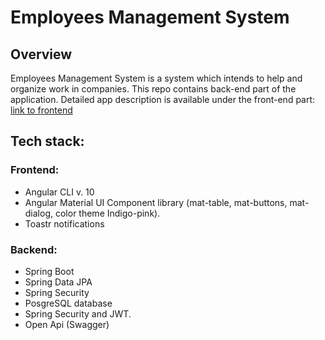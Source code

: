 # Employees Management System

## Overview
Employees Management System is a system which intends to help and organize work in companies. This repo contains back-end part of the application.
Detailed app description is available under the front-end part:
[link to frontend](https://github.com/rwedzony/EmployeeManagementSystem_Front)


## Tech stack:
### Frontend: 
+ Angular CLI v. 10
+ Angular Material UI Component library (mat-table, mat-buttons, mat-dialog, color theme Indigo-pink).
+ Toastr notifications

### Backend:
+ Spring Boot
+ Spring Data JPA
+ Spring Security
+ PosgreSQL database
+ Spring Security and JWT.
+ Open Api (Swagger)
